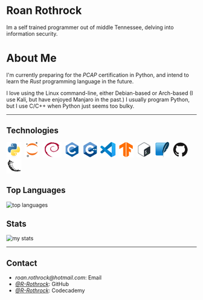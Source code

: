 # Roan Rothrock

Im a self trained programmer out of middle Tennessee, delving into information security.

# About Me

I'm currently preparing for the _PCAP_ certification in Python, and intend to
learn the _Rust_ programming language in the future.

I love using the Linux command-line, either Debian-based or Arch-based (I use Kali, but have enjoyed Manjaro in the past.) I usually program Python, but I use C/C++ when Python just seems too bulky.

---
## Technologies
<div>
  <img src="https://github.com/devicons/devicon/blob/master/icons/python/python-original.svg" alt="Python" width=40 height=40 />&nbsp;
  <img src="https://github.com/devicons/devicon/blob/master/icons/jupyter/jupyter-original.svg" alt="Jupyer" width=40 height=40 />&nbsp;
  <img src="https://github.com/devicons/devicon/blob/master/icons/debian/debian-original.svg" alt="Debian Linux" width=50 height=40 />&nbsp;
  <img src="https://github.com/devicons/devicon/blob/master/icons/c/c-original.svg" alt="C" width=40 height=40 />&nbsp;
  <img src="https://github.com/devicons/devicon/blob/master/icons/cplusplus/cplusplus-original.svg" alt="C++" width=40 height=40 />&nbsp;
  <img src="https://github.com/devicons/devicon/blob/master/icons/vscode/vscode-original.svg" alt="VSCode" width=40 height=40 />&nbsp;
  <img src="https://github.com/devicons/devicon/blob/master/icons/tensorflow/tensorflow-original.svg" alt="Tensorflow" width=40 height=40/>&nbsp;
  <img src="https://github.com/devicons/devicon/blob/master/icons/bash/bash-original.svg" alt="Bash" width=40 height=40 />&nbsp;
  <img src="https://github.com/devicons/devicon/blob/master/icons/sqlite/sqlite-original.svg" alt="Sqlite" width=40 height=40/>&nbsp;
  <img src="https://github.com/devicons/devicon/blob/master/icons/github/github-original.svg" alt="Github" width=40 height=40 />&nbsp;
  <img src="https://github.com/devicons/devicon/blob/master/icons/flask/flask-original.svg" alt="flask" width=40 height=40 />&nbsp;
</div>

## Top Languages
![top languages](https://github-readme-stats.vercel.app/api/top-langs/?username=R-Rothrock&layout=compact&hide=makefile)

## Stats
![my stats](https://github-readme-stats.vercel.app/api?username=R-Rothrock&show_icons=true&theme=dark)

---
## Contact
- _roan.rothrock@hotmail.com_: Email
- _[@R-Rothrock](https://github.com/R-Rothrock)_: GitHub 
- _[@R-Rothrock](https://www.codecademy.com/profiles/R-Rothrock)_: Codecademy

<!---
R-Rothrock/R-Rothrock is a special repository because its
`README.md` (this file) appears on your GitHub profile.
You can click the Preview link to take a look at your changes.
--->
